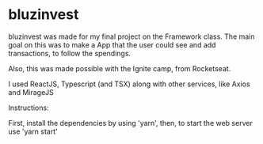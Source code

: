 # bluzinvest
bluzinvest was made for my final project on the Framework class. The main goal on this was to make a App that the user could see and add transactions, to follow the spendings.

Also, this was made possible with the Ignite camp, from Rocketseat.

I used ReactJS, Typescript (and TSX) along with other services, like Axios and MirageJS

Instructions:

First, install the dependencies by using 'yarn', then, to start the web server use 'yarn start'
